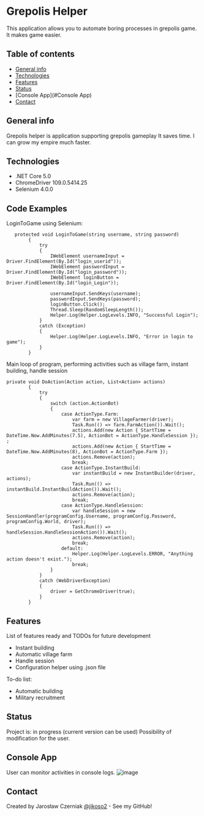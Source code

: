 # Grepolis Helper
> 
This application allows you to automate boring processes in grepolis game. It makes game easier.

## Table of contents
* [General info](#general-info)
* [Technologies](#technologies)
* [Features](#features)
* [Status](#status)
* [Console App](#Console App)
* [Contact](#contact)

## General info

Grepolis helper is application supporting grepolis gameplay
It saves time. 
I can grow my empire much faster. 

## Technologies
* .NET Core 5.0
* ChromeDriver 109.0.5414.25
* Selenium 4.0.0

## Code Examples
LoginToGame using Selenium:
```
   protected void LoginToGame(string username, string password)
		{
			try
			{
				IWebElement usernameInput = Driver.FindElement(By.Id("login_userid"));
				IWebElement passwordInput = Driver.FindElement(By.Id("login_password"));
				IWebElement loginButton = Driver.FindElement(By.Id("login_Login"));

				usernameInput.SendKeys(username);
				passwordInput.SendKeys(password);
				loginButton.Click();
				Thread.Sleep(RandomSleepLength());
				Helper.Log(Helper.LogLevels.INFO, "Successful Login");
			}
			catch (Exception)
			{
				Helper.Log(Helper.LogLevels.INFO, "Error in login to game");
			}
		}
```
Main loop of program, performing activities such as village farm, instant building, handle session
```
private void DoAction(Action action, List<Action> actions)
		{
			try
			{
				switch (action.ActionBot)
				{
					case ActionType.Farm:
						var farm = new VillageFarmer(driver);
						Task.Run(() => farm.FarmAction()).Wait();
						actions.Add(new Action { StartTime = DateTime.Now.AddMinutes(7.5), ActionBot = ActionType.HandleSession }); ;
						actions.Add(new Action { StartTime = DateTime.Now.AddMinutes(8), ActionBot = ActionType.Farm });
						actions.Remove(action);
						break;
					case ActionType.InstantBuild:
						var instantBuild = new InstantBuilder(driver, actions);
						Task.Run(() => instantBuild.InstantBuildAction()).Wait();
						actions.Remove(action);
						break;
					case ActionType.HandleSession:
						var handleSession = new SessionHandler(programConfig.Username, programConfig.Password, programConfig.World, driver);
						Task.Run(() => handleSession.HandleSessionAction()).Wait();
						actions.Remove(action);
						break;
					default:
						Helper.Log(Helper.LogLevels.ERROR, "Anything action doesn't exist.");
						break;
				}
			}
			catch (WebDriverException)
			{
				driver = GetChromeDriver(true);
			}
		} 
```

## Features
List of features ready and TODOs for future development
* Instant building
* Automatic village farm
* Handle session
* Configuration helper using .json file

To-do list:
* Automatic building
* Military recruitment

## Status
Project is: in progress (current version can be used)
Possibility of modification for the user.

## Console App
User can monitor activities in console logs.
![image](https://user-images.githubusercontent.com/69644118/211190782-0ea6787d-1dfa-4251-a55b-48cf4656580c.png)

## Contact
Created by Jarosław Czerniak [@jikoso2](https://github.com/jikoso2) - See my GitHub!
